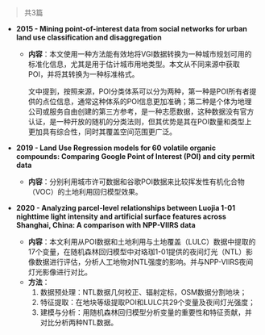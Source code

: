 > 共3篇

- **2015 - Mining point-of-interest data from social networks for urban land use classification and disaggregation**
    - **内容**：本文使用一种方法能有效地将VGI数据转换为一种城市规划可用的标准化信息，尤其是用于估计城市用地类型。本文从不同来源中获取POI，并将其转换为一种标准格式。

        文中提到，按照来源，POI分类体系可以分为两种，第一种是POI所有者提供的点位信息，通常这种体系的POI信息更加准确；第二种是个体为地理公司或服务自由创建的第三方参考，是一种志愿数据，这种数据没有官方认证，是一种开放的随机的分类法则，但其优势是其在POI数量和类型上更加具有综合性，同时其覆盖空间范围更广泛。

- **2019 - Land Use Regression models for 60 volatile organic compounds: Comparing Google Point of Interest (POI) and city permit data**
    - **内容**：分别利用城市许可数据和谷歌POI数据来比较挥发性有机化合物（VOC）的土地利用回归模型效果。
- **2020 - Analyzing parcel-level relationships between Luojia 1-01 nighttime light intensity and artificial surface features across Shanghai, China: A comparison with NPP-VIIRS data**
    - **内容**：本文利用从POI数据和土地利用与土地覆盖（LULC）数据中提取的17个变量，在随机森林回归模型中对珞珈1-01提供的夜间灯光（NTL）影像数据进行评估，分析人工地物对NTL强度的影响。并与NPP-VIIRS夜间灯光影像进行对比。
    - **方法**：
        1. 数据预处理：NTL数据几何校正、辐射定标，OSM数据分割地块；
        2. 特征提取：在地块等级提取POI和LULC共29个变量及夜间灯光强度；
        3. 建模与分析：用随机森林回归模型分析变量的重要性和特征贡献，并对比分析两种NTL数据。